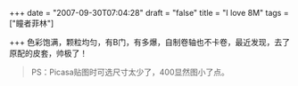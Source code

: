 
+++
date = "2007-09-30T07:04:28"
draft = "false"
title = "I love 8M"
tags = ["瞳者菲林"]

+++
色彩饱满，颗粒均匀，有B门，有多爆，自制卷轴也不卡卷，最近发现，去了原配的皮套，帅极了！

  
> PS：Picasa贴图时可选尺寸太少了，400显然图小了点。
